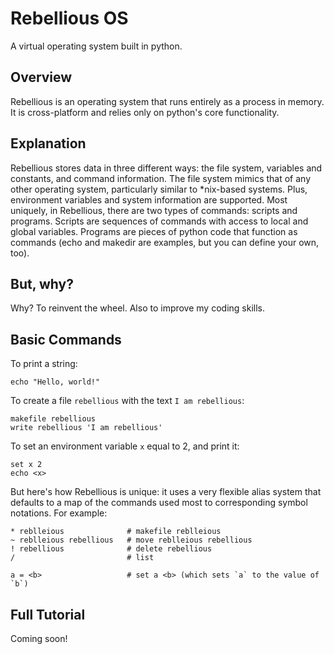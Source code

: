# Rebellious OS
A virtual operating system built in python.

## Overview
Rebellious is an operating system that runs entirely as a process in memory.
It is cross-platform and relies only on python's core functionality.

## Explanation
Rebellious stores data in three different ways: the file system, variables and constants, and command information.
The file system mimics that of any other operating system, particularly similar to \*nix-based systems.
Plus, environment variables and system information are supported.
Most uniquely, in Rebellious, there are two types of commands: scripts and programs.
Scripts are sequences of commands with access to local and global variables.
Programs are pieces of python code that function as commands (echo and makedir are examples, but you can define your own, too).

## But, why?
Why? To reinvent the wheel. Also to improve my coding skills.

## Basic Commands
To print a string:

`echo "Hello, world!"`

To create a file `rebellious` with the text `I am rebellious`:

```
makefile rebellious
write rebellious 'I am rebellious'
```

To set an environment variable `x` equal to 2, and print it:

```
set x 2
echo <x>
```

But here's how Rebellious is unique:
it uses a very flexible alias system that defaults to a map of the commands used most to corresponding symbol notations.
For example:

```
* reblleious              # makefile reblleious
~ reblleious rebellious   # move reblleious rebellious
! rebellious              # delete rebellious
/                         # list

a = <b>                   # set a <b> (which sets `a` to the value of `b`)
```

## Full Tutorial
Coming soon!
